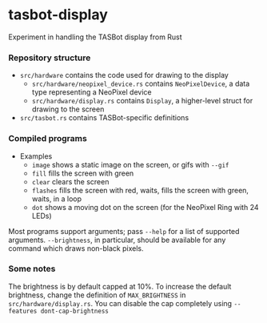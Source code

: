 # tasbot-display

Experiment in handling the TASBot display from Rust

### Repository structure

- `src/hardware` contains the code used for drawing to the display
  - `src/hardware/neopixel_device.rs` contains `NeoPixelDevice`, a data type representing a NeoPixel device
  - `src/hardware/display.rs` contains `Display`, a higher-level struct for drawing to the screen
- `src/tasbot.rs` contains TASBot-specific definitions

### Compiled programs

- Examples
  - `image` shows a static image on the screen, or gifs with `--gif`
  - `fill` fills the screen with green
  - `clear` clears the screen
  - `flashes` fills the screen with red, waits, fills the screen with green, waits, in a loop
  - `dot` shows a moving dot on the screen (for the NeoPixel Ring with 24 LEDs)

Most programs support arguments; pass `--help` for a list of supported arguments. `--brightness`, in particular, should be available for any command which draws non-black pixels.

### Some notes

The brightness is by default capped at 10%. To increase the default brightness, change the definition of `MAX_BRIGHTNESS` in `src/hardware/display.rs`. You can disable the cap completely using `--features dont-cap-brightness`

